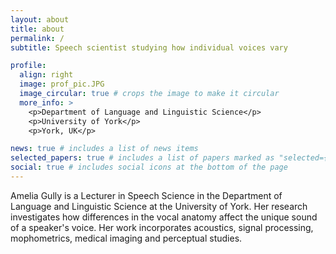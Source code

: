 ```yaml
---
layout: about
title: about
permalink: /
subtitle: Speech scientist studying how individual voices vary

profile:
  align: right
  image: prof_pic.JPG
  image_circular: true # crops the image to make it circular
  more_info: >
    <p>Department of Language and Linguistic Science</p>
    <p>University of York</p>
    <p>York, UK</p>

news: true # includes a list of news items
selected_papers: true # includes a list of papers marked as "selected={true}"
social: true # includes social icons at the bottom of the page
---
```


Amelia Gully is a Lecturer in Speech Science in the Department of Language and Linguistic Science at the University of York. Her research investigates how differences in the vocal anatomy affect the unique sound of a speaker's voice. Her work incorporates acoustics, signal processing, mophometrics, medical imaging and perceptual studies.
